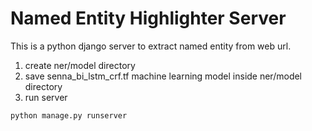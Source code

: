 # Named Entity Highlighter Server
This is a python django server to extract named entity from web url.
1. create ner/model directory
2. save senna_bi_lstm_crf.tf machine learning model inside ner/model directory
3. run server
```
python manage.py runserver
```
